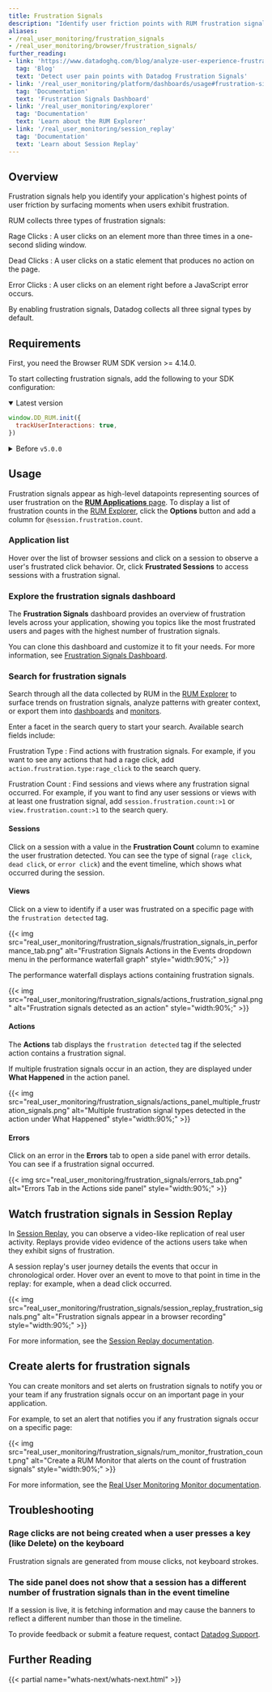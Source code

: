 ```yaml
---
title: Frustration Signals
description: "Identify user friction points with RUM frustration signals (including rage clicks, dead clicks, and error clicks) to improve user experience and reduce abandonment."
aliases:
- /real_user_monitoring/frustration_signals
- /real_user_monitoring/browser/frustration_signals/
further_reading:
- link: 'https://www.datadoghq.com/blog/analyze-user-experience-frustration-signals-with-rum/'
  tag: 'Blog'
  text: 'Detect user pain points with Datadog Frustration Signals'
- link: '/real_user_monitoring/platform/dashboards/usage#frustration-signals'
  tag: 'Documentation'
  text: 'Frustration Signals Dashboard'
- link: '/real_user_monitoring/explorer'
  tag: 'Documentation'
  text: 'Learn about the RUM Explorer'
- link: '/real_user_monitoring/session_replay'
  tag: 'Documentation'
  text: 'Learn about Session Replay'
---
```


## Overview

Frustration signals help you identify your application's highest points of user friction by surfacing moments when users exhibit frustration.

RUM collects three types of frustration signals:

Rage Clicks
: A user clicks on an element more than three times in a one-second sliding window.

Dead Clicks
: A user clicks on a static element that produces no action on the page.

Error Clicks
: A user clicks on an element right before a JavaScript error occurs.

By enabling frustration signals, Datadog collects all three signal types by default.

## Requirements

First, you need the Browser RUM SDK version >= 4.14.0.

To start collecting frustration signals, add the following to your SDK configuration:

<details open>
  <summary>Latest version</summary>
  
```javascript
window.DD_RUM.init({
  trackUserInteractions: true,
})
```

</details>
<details>
  <summary>Before <code>v5.0.0</code></summary>
  
```javascript
window.DD_RUM.init({
  trackUserInteractions: true,
  trackFrustrations: true
})
```

Frustration signals require actions. Enabling `trackFrustrations` automatically enables `trackUserInteractions`.
</details>

## Usage

Frustration signals appear as high-level datapoints representing sources of user frustration on the [**RUM Applications** page][1]. To display a list of frustration counts in the [RUM Explorer][2], click the **Options** button and add a column for `@session.frustration.count`.

### Application list

Hover over the list of browser sessions and click on a session to observe a user's frustrated click behavior. Or, click **Frustrated Sessions** to access sessions with a frustration signal.

### Explore the frustration signals dashboard

The **Frustration Signals** dashboard provides an overview of frustration levels across your application, showing you topics like the most frustrated users and pages with the highest number of frustration signals.

You can clone this dashboard and customize it to fit your needs. For more information, see [Frustration Signals Dashboard][3].

### Search for frustration signals

Search through all the data collected by RUM in the [RUM Explorer][4] to surface trends on frustration signals, analyze patterns with greater context, or export them into [dashboards][5] and [monitors][6].

Enter a facet in the search query to start your search. Available search fields include:

Frustration Type
: Find actions with frustration signals. For example, if you want to see any actions that had a rage click, add `action.frustration.type:rage_click` to the search query.

Frustration Count
: Find sessions and views where any frustration signal occurred. For example, if you want to find any user sessions or views with at least one frustration signal, add `session.frustration.count:>1` or `view.frustration.count:>1` to the search query.

#### Sessions

Click on a session with a value in the **Frustration Count** column to examine the user frustration detected. You can see the type of signal (`rage click`, `dead click`, or `error click`) and the event timeline, which shows what occurred during the session.

#### Views

Click on a view to identify if a user was frustrated on a specific page with the `frustration detected` tag.

{{< img src="real_user_monitoring/frustration_signals/frustration_signals_in_performance_tab.png" alt="Frustration Signals Actions in the Events dropdown menu in the performance waterfall graph" style="width:90%;" >}}

The performance waterfall displays actions containing frustration signals.

{{< img src="real_user_monitoring/frustration_signals/actions_frustration_signal.png" alt="Frustration signals detected as an action" style="width:90%;" >}}

#### Actions

The **Actions** tab displays the `frustration detected` tag if the selected action contains a frustration signal.

If multiple frustration signals occur in an action, they are displayed under **What Happened** in the action panel.

{{< img src="real_user_monitoring/frustration_signals/actions_panel_multiple_frustration_signals.png" alt="Multiple frustration signal types detected in the action under What Happened" style="width:90%;" >}}

#### Errors

Click on an error in the **Errors** tab to open a side panel with error details. You can see if a frustration signal occurred.

{{< img src="real_user_monitoring/frustration_signals/errors_tab.png" alt="Errors Tab in the Actions side panel" style="width:90%;" >}}

## Watch frustration signals in Session Replay

In [Session Replay][7], you can observe a video-like replication of real user activity. Replays provide video evidence of the actions users take when they exhibit signs of frustration.

A session replay's user journey details the events that occur in chronological order. Hover over an event to move to that point in time in the replay: for example, when a dead click occurred.

{{< img src="real_user_monitoring/frustration_signals/session_replay_frustration_signals.png" alt="Frustration signals appear in a browser recording" style="width:90%;" >}}

 For more information, see the [Session Replay documentation][8].

## Create alerts for frustration signals

You can create monitors and set alerts on frustration signals to notify you or your team if any frustration signals occur on an important page in your application.

For example, to set an alert that notifies you if any frustration signals occur on a specific page:

{{< img src="real_user_monitoring/frustration_signals/rum_monitor_frustration_count.png" alt="Create a RUM Monitor that alerts on the count of frustration signals" style="width:90%;" >}}

For more information, see the [Real User Monitoring Monitor documentation][9].

## Troubleshooting

### Rage clicks are not being created when a user presses a key (like Delete) on the keyboard

Frustration signals are generated from mouse clicks, not keyboard strokes.

### The side panel does not show that a session has a different number of frustration signals than in the event timeline

If a session is live, it is fetching information and may cause the banners to reflect a different number than those in the timeline.

<div class="alert alert-warning">
To provide feedback or submit a feature request, contact <a href="/help/">Datadog Support</a>.
</div>

## Further Reading

{{< partial name="whats-next/whats-next.html" >}}

[1]: https://app.datadoghq.com/rum/list
[2]: /real_user_monitoring/explorer/
[3]: /real_user_monitoring/platform/dashboards/usage#frustration-signals
[4]: https://app.datadoghq.com/rum/explorer
[5]: /dashboards/
[6]: /monitors/
[7]: https://app.datadoghq.com/rum/replay/sessions/
[8]: /real_user_monitoring/session_replay/browser/
[9]: /monitors/types/real_user_monitoring/
